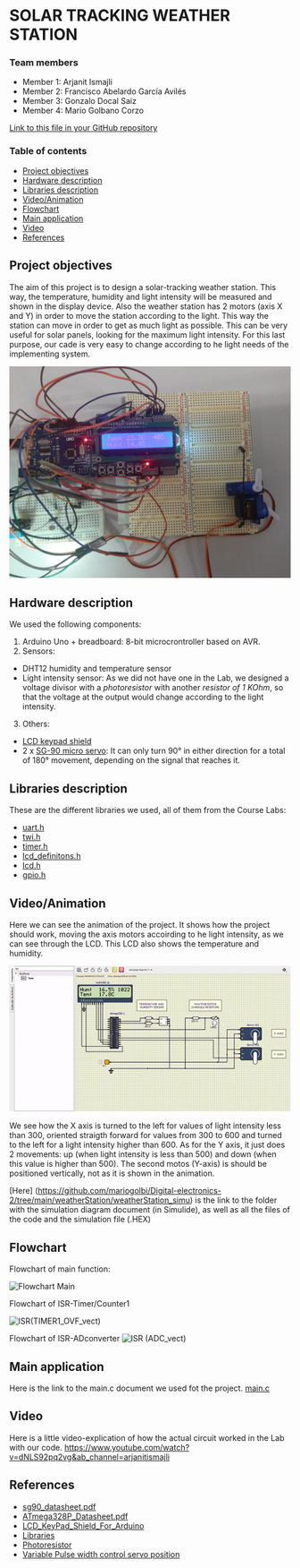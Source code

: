 # SOLAR TRACKING WEATHER STATION

### Team members

* Member 1: Arjanit Ismajli
* Member 2: Francisco Abelardo García Avilés
* Member 3: Gonzalo Docal Saiz
* Member 4: Mario Golbano Corzo

[Link to this file in your GitHub repository](https://github.com/mariogolbi/Digital-electronics-2/tree/main/weatherStation)

### Table of contents

* [Project objectives](#objectives)
* [Hardware description](#hardware)
* [Libraries description](#libs)
* [Video/Animation](#circ)
* [Flowchart](#flowchart)
* [Main application](#main)
* [Video](#video)
* [References](#references)

<a name="objectives"></a>

## Project objectives
The aim of this project is to design a solar-tracking weather station. This way, the temperature, humidity and light intensity will be measured and shown in the display device. Also the weather station has 2 motors (axis X and Y) in order to move the station according to the light. This way the station can move in order to get as much light as possible. This can be very useful for solar panels, looking for the maximum light intensity. For this last purpose, our cade is very easy to change according to he light needs of the implementing system. 

![Circuit in the Lab](https://github.com/mariogolbi/Digital-electronics-2/blob/main/weatherStation/images/arduino.jpeg)

<a name="hardware"></a>

## Hardware description
We used the following components:
1. Arduino Uno + breadboard: 8-bit microcrontroller based on AVR.
2. Sensors:
 * DHT12 humidity and temperature sensor
 * Light intensity sensor: As we did not have one in the Lab, we designed a voltage divisor with a _photoresistor_ with another _resistor of 1 KOhm_, so that the voltage at the output would change according to the light intensity.
3. Others:
 * [LCD keypad shield](#objectives)
 * 2 x [SG-90 micro servo](#objectives): It can only turn 90° in either direction for a total of 180° movement, depending on the signal that reaches it.



<a name="libs"></a>
## Libraries description
These are the different libraries we used, all of them from the Course Labs:
* [uart.h](https://github.com/mariogolbi/Digital-electronics-2/blob/main/weatherStation/weatherStation/weatherStation/uart.h)
* [twi.h](https://github.com/mariogolbi/Digital-electronics-2/blob/main/weatherStation/weatherStation/weatherStation/twi.h)
* [timer.h](https://github.com/mariogolbi/Digital-electronics-2/blob/main/weatherStation/weatherStation/weatherStation/timer.h)
* [lcd_definitons.h](https://github.com/mariogolbi/Digital-electronics-2/blob/main/weatherStation/weatherStation/weatherStation/lcd_definitions.h)
* [lcd.h](https://github.com/mariogolbi/Digital-electronics-2/blob/main/weatherStation/weatherStation/weatherStation/lcd.h)
* [gpio.h](https://github.com/mariogolbi/Digital-electronics-2/blob/main/weatherStation/weatherStation/weatherStation/gpio.h)

<a name="circ"></a>
 ## Video/Animation
Here we can see the animation of the project. It shows how the project should work, moving the axis motors accoirding to he light intensity, as we can see through the LCD. This LCD also shows the temperature and humidity.

![Animated simulation](https://github.com/mariogolbi/Digital-electronics-2/blob/main/weatherStation/images/animation.gif)

We see how the X axis is turned to the left for values of light intensity less than 300, oriented straigth forward for values from 300 to 600 and turned to the left for a light intensity higher than 600. As for the Y axis, it just does 2 movements: up (when light intensity is less than 500) and down (when this value is higher than 500). The second motos (Y-axis) is should be positioned vertically, not as it is shown in the animation.
 
[Here] (https://github.com/mariogolbi/Digital-electronics-2/tree/main/weatherStation/weatherStation_simu) is the link to the folder with the simulation diagram document (in Simulide), as well as all the files of the code and the simulation file (.HEX)

<a name="flowchart"></a>

 ## Flowchart
 Flowchart of main function:
 
 ![Flowchart Main](https://user-images.githubusercontent.com/91128841/145999916-b52b00a9-62be-406b-8112-80eaec97f4b3.jpeg)

Flowchart of ISR-Timer/Counter1

 ![ISR(TIMER1_OVF_vect)](https://user-images.githubusercontent.com/91128841/145999831-e19390e6-b583-47c8-913d-96369482885e.jpeg)
 
 Flowchart of ISR-ADconverter
 ![ISR (ADC_vect)](https://user-images.githubusercontent.com/91128841/145999863-2d8f4215-1411-48d1-a17e-2fc0a0b1bd03.jpeg)
 

<a name="main"></a>
## Main application
Here is the link to the main.c document we used fot the project.
[main.c](https://github.com/Arjanit21/Digital-electronics-2/blob/main/Project/weatherStation/weatherStation/weatherStation/main.c)

<a name="video"></a>

## Video
Here is a little video-explication of how the actual circuit worked in the Lab with our code.
https://www.youtube.com/watch?v=dNLS92pq2vg&ab_channel=arjanitismajli


<a name="references"></a>

## References
* [sg90_datasheet.pdf](http://www.ee.ic.ac.uk/pcheung/teaching/DE1_EE/stores/sg90_datasheet.pdf)
* [ATmega328P_Datasheet.pdf](https://ww1.microchip.com/downloads/en/DeviceDoc/Atmel-7810-Automotive-Microcontrollers-ATmega328P_Datasheet.pdf)
* [LCD_KeyPad_Shield_For_Arduino](https://wiki.dfrobot.com/LCD_KeyPad_Shield_For_Arduino_SKU__DFR0009)
* [Libraries](https://github.com/tomas-fryza/Digital-electronics-2/tree/master/Labs)
* [Photoresistor](https://create.arduino.cc/projecthub/MisterBotBreak/how-to-use-a-photoresistor-46c5eb)
* [Variable Pulse width control servo position](https://www.jameco.com/Jameco/workshop/Howitworks/how-servo-motors-work.html)

